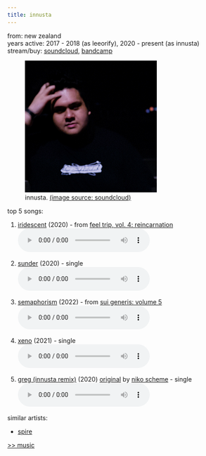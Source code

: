 ```yaml
---
title: innusta
---
```

<meta name="robots" content="noindex, nofollow, noarchive">

from: new zealand<br>
years active: 2017 - 2018 (as leeorify), 2020 - present (as innusta)<br>
stream/buy: [soundcloud](https://soundcloud.com/innusta), [bandcamp](https://innusta.bandcamp.com/)<br>

<figure>
  <img src="/images/music/artistimg/innusta.jpg" width="300" height="300" margin-left="20px">
  <figcaption text-align="center">innusta. <a href="https://soundcloud.com/innusta">(image source: soundcloud)</a></figcaption>
</figure>

top 5 songs:

1. [iridescent](https://soundcloud.com/nightowlcollective/innusta-iridescent) (2020) - from [feel trip, vol. 4: reincarnation](https://nightowlcollective.bandcamp.com/album/feel-trip-vol-4-reincarnation)<br>
<audio controls src="/images/music/innusta_iridescent.mp3"></audio>

2. [sunder](https://soundcloud.com/innusta/sunder) (2020) - single<br>
<audio controls src="/images/music/innusta_sunder.mp3"></audio>

3. [semaphorism](https://soundcloud.com/innusta/semaphorism) (2022) - from [sui generis: volume 5](https://soundcloud.com/fullflexaudio/sets/sgv5)<br>
<audio controls src="/images/music/innusta_semaphorism.mp3"></audio>

4. [xeno](https://soundcloud.com/innusta/xeno) (2021) - single<br>
<audio controls src="/images/music/innusta_xeno.mp3"></audio>

5. [greg (innusta remix)](https://soundcloud.com/innusta/scheme-greg-innusta-remix-1) (2020) [original](https://soundcloud.com/nikoscheme/greg) by [niko scheme](/music/niko-scheme) - single<br>
<audio controls src="/images/music/innusta_greg.mp3"></audio>

similar artists:
- [spire](/music/spire/)

<a href="/media/music">&gt;&gt; music</a>